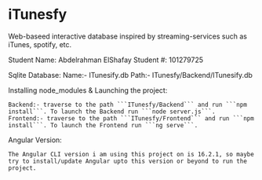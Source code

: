 # iTunesfy

Web-baseed interactive database inspired by streaming-services such as iTunes, spotify, etc.

Student Name: Abdelrahman ElShafay
Student #: 101279725

Sqlite Database:
    Name:- ITunesify.db
    Path:- ITunesfy/Backend/ITunesify.db

Installing node_modules & Launching the project:

    Backend:- traverse to the path ```ITunesfy/Backend``` and run ```npm install```. To launch the Backend run ```node server.js```.
    Frontend:- traverse to the path ```ITunesfy/Frontend``` and run ```npm install```. To launch the Frontend run ```ng serve```.

Angular Version:

    The Angular CLI version i am using this project on is 16.2.1, so maybe try to install/update Angular upto this version or beyond to run the project.





